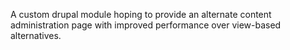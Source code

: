 A custom drupal module hoping to provide an alternate content administration page with improved performance over view-based alternatives.
